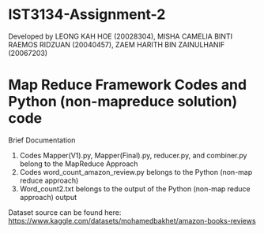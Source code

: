 # IST3134-Assignment-2
Developed by LEONG KAH HOE (20028304), MISHA CAMELIA BINTI RAEMOS RIDZUAN (20040457), ZAEM HARITH BIN ZAINULHANIF (20067203) 

# Map Reduce Framework Codes and Python (non-mapreduce solution) code

Brief Documentation
1. Codes Mapper(V1).py, Mapper(Final).py, reducer.py, and combiner.py belong to the MapReduce Approach
2. Codes word_count_amazon_review.py belongs to the Python (non-map reduce approach)
3. Word_count2.txt belongs to the output of the Python (non-map reduce approach) output
   
Dataset source can be found here:
https://www.kaggle.com/datasets/mohamedbakhet/amazon-books-reviews
